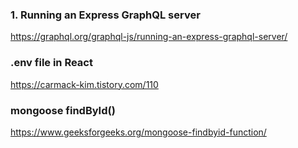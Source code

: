 ### 1. Running an Express GraphQL server

https://graphql.org/graphql-js/running-an-express-graphql-server/

### .env file in React

https://carmack-kim.tistory.com/110


### mongoose findById()
https://www.geeksforgeeks.org/mongoose-findbyid-function/